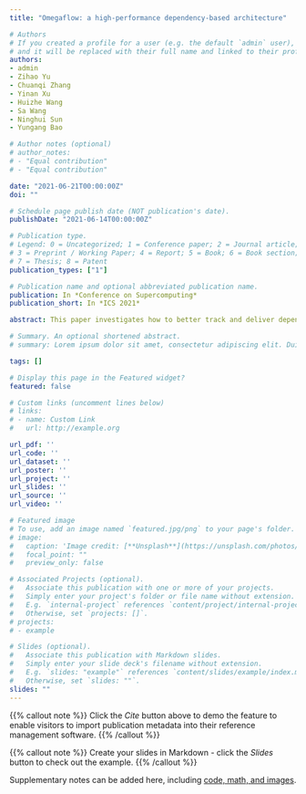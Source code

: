 ```yaml
---
title: "Omegaflow: a high-performance dependency-based architecture"

# Authors
# If you created a profile for a user (e.g. the default `admin` user), write the username (folder name) here 
# and it will be replaced with their full name and linked to their profile.
authors:
- admin
- Zihao Yu
- Chuanqi Zhang
- Yinan Xu
- Huizhe Wang
- Sa Wang
- Ninghui Sun
- Yungang Bao

# Author notes (optional)
# author_notes:
# - "Equal contribution"
# - "Equal contribution"

date: "2021-06-21T00:00:00Z"
doi: ""

# Schedule page publish date (NOT publication's date).
publishDate: "2021-06-14T00:00:00Z"

# Publication type.
# Legend: 0 = Uncategorized; 1 = Conference paper; 2 = Journal article;
# 3 = Preprint / Working Paper; 4 = Report; 5 = Book; 6 = Book section;
# 7 = Thesis; 8 = Patent
publication_types: ["1"]

# Publication name and optional abbreviated publication name.
publication: In *Conference on Supercomputing*
publication_short: In *ICS 2021*

abstract: This paper investigates how to better track and deliver dependency in dependency-based cores to exploit instruction-level parallelism (ILP) as much as possible. To this end, we first propose an analytical performance model for the state-of-art dependency-based core, Forwardflow, and figure out two vital factors affecting its upper bound of performance. Then we propose Omegaflow,a dependency-based architecture adopting three new techniques, which respond to the discovered factors. Experimental results show that Omegaflow improves IPC by 24.6% compared to the state-of-the-art design, approaching the performance of the OoO architecture with an ideal scheduler (94.4%) without increasing the clock cycle and consumes only 8.82% more energy than Forwardflow.

# Summary. An optional shortened abstract.
# summary: Lorem ipsum dolor sit amet, consectetur adipiscing elit. Duis posuere tellus ac convallis placerat. Proin tincidunt magna sed ex sollicitudin condimentum.

tags: []

# Display this page in the Featured widget?
featured: false

# Custom links (uncomment lines below)
# links:
# - name: Custom Link
#   url: http://example.org

url_pdf: ''
url_code: ''
url_dataset: ''
url_poster: ''
url_project: ''
url_slides: ''
url_source: ''
url_video: ''

# Featured image
# To use, add an image named `featured.jpg/png` to your page's folder. 
# image:
#   caption: 'Image credit: [**Unsplash**](https://unsplash.com/photos/pLCdAaMFLTE)'
#   focal_point: ""
#   preview_only: false

# Associated Projects (optional).
#   Associate this publication with one or more of your projects.
#   Simply enter your project's folder or file name without extension.
#   E.g. `internal-project` references `content/project/internal-project/index.md`.
#   Otherwise, set `projects: []`.
# projects:
# - example

# Slides (optional).
#   Associate this publication with Markdown slides.
#   Simply enter your slide deck's filename without extension.
#   E.g. `slides: "example"` references `content/slides/example/index.md`.
#   Otherwise, set `slides: ""`.
slides: ""
---
```


{{% callout note %}}
Click the *Cite* button above to demo the feature to enable visitors to import publication metadata into their reference management software.
{{% /callout %}}

{{% callout note %}}
Create your slides in Markdown - click the *Slides* button to check out the example.
{{% /callout %}}

Supplementary notes can be added here, including [code, math, and images](https://wowchemy.com/docs/writing-markdown-latex/).
